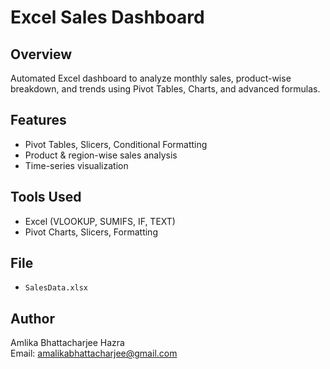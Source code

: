# Excel Sales Dashboard

## Overview
Automated Excel dashboard to analyze monthly sales, product-wise breakdown, and trends using Pivot Tables, Charts, and advanced formulas.

## Features
- Pivot Tables, Slicers, Conditional Formatting
- Product & region-wise sales analysis
- Time-series visualization

## Tools Used
- Excel (VLOOKUP, SUMIFS, IF, TEXT)
- Pivot Charts, Slicers, Formatting

## File
- `SalesData.xlsx`

## Author
Amlika Bhattacharjee Hazra  
Email: amalikabhattacharjee@gmail.com
